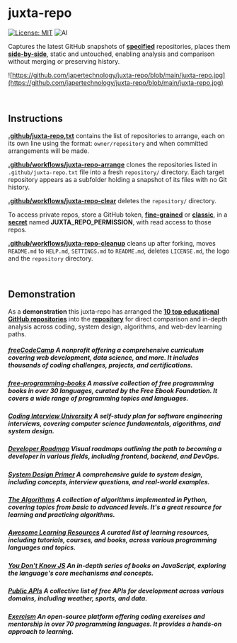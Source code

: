 # juxta-repo

[![License: MIT](https://img.shields.io/badge/License-MIT-yellow.svg)](https://opensource.org/licenses/MIT) ![AI](https://img.shields.io/badge/Assisted-Development-2b2bff?logo=openai&logoColor=white) 

Captures the latest GitHub snapshots of [**specified**](.github/juxta-repo.txt) repositories, places them [**side-by-side**](repository/), static and untouched, enabling analysis and comparison without merging or preserving history.

![https://github.com/japertechnology/juxta-repo/blob/main/juxta-repo.jpg](https://github.com/japertechnology/juxta-repo/blob/main/juxta-repo.jpg)

<br>

## Instructions

[**.github/juxta-repo,txt**](.github/juxta-repo.txt) contains the list of repositories to arrange, each on its own line using the format: `owner/repository` and when committed arrangements will be made.

[**.github/workflows/juxta-repo-arrange**](.github/workflows/juxta-repo-arrange.yml) clones the repositories listed in `.github/juxta-repo.txt` file into a fresh `repository/` directory. Each target repository appears as a subfolder holding a snapshot of its files with no Git history.
 
[**.github/workflows/juxta-repo-clear**](.github/workflows/juxta-repo-clear.yml) deletes the `repository/` directory.

To access private repos, store a GitHub token, [**fine-grained**](https://github.com/settings/personal-access-tokens) or [**classic**](https://github.com/settings/tokens), in a [**secret**](/settings/secrets/actions) named **JUXTA_REPO_PERMISSION**, with read access to those repos.

[**.github/workflows/juxta-repo-cleanup**](.github/workflows/juxta-repo-cleanup.yml) cleans up after forking, moves `README.md` to `HELP.md`, `SETTINGS.md` to `README.md`, deletes `LICENSE.md`, the logo and the `repository` directory.

<br>

## Demonstration

As a **demonstration** this juxta‑repo has arranged the [**10 top educational GitHub repositories**](.github/juxta-repo.txt) into the [**repository**](repository/) for direct comparison and in-depth analysis across coding, system design, algorithms, and web‑dev learning paths.

##### [freeCodeCamp](https://github.com/freeCodeCamp/freeCodeCamp) A nonprofit offering a comprehensive curriculum covering web development, data science, and more. It includes thousands of coding challenges, projects, and certifications.

##### [free-programming-books](https://github.com/EbookFoundation/free-programming-books) A massive collection of free programming books in over 30 languages, curated by the Free Ebook Foundation. It covers a wide range of programming topics and languages.

##### [Coding Interview University](https://github.com/jwasham/coding-interview-university) A self-study plan for software engineering interviews, covering computer science fundamentals, algorithms, and system design.

##### [Developer Roadmap](https://github.com/kamranahmedse/developer-roadmap) Visual roadmaps outlining the path to becoming a developer in various fields, including frontend, backend, and DevOps.

##### [System Design Primer](https://github.com/donnemartin/system-design-primer) A comprehensive guide to system design, including concepts, interview questions, and real-world examples.

##### [The Algorithms](https://github.com/TheAlgorithms/Python) A collection of algorithms implemented in Python, covering topics from basic to advanced levels. It's a great resource for learning and practicing algorithms.

##### [Awesome Learning Resources](https://github.com/lauragift21/awesome-learning-resources) A curated list of learning resources, including tutorials, courses, and books, across various programming languages and topics.

##### [You Don't Know JS](https://github.com/getify/You-Dont-Know-JS) An in-depth series of books on JavaScript, exploring the language's core mechanisms and concepts.

##### [Public APIs](https://github.com/public-apis/public-apis) A collective list of free APIs for development across various domains, including weather, sports, and data.

##### [Exercism](https://github.com/exercism) An open-source platform offering coding exercises and mentorship in over 70 programming languages. It provides a hands-on approach to learning.
